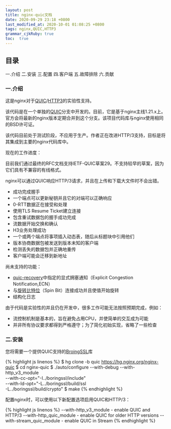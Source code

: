 ```yaml
---
layout: post
title: nginx-quic文档
date: 2020-09-29 23:18 +0800
last_modified_at: 2020-10-01 01:08:25 +0800
tags: nginx,QUIC,HTTP3
grammar_cjkRuby: true
toc:  true
---
```


## 目录
一.介绍
二.安装
三.配置
四.客户端
五.故障排除
六.贡献


### 一.介绍
这是nginx对于[QUIC](https://datatracker.ietf.org/doc/html/rfc9000)/[HTTP3](https://datatracker.ietf.org/doc/html/draft-ietf-quic-http)的实验性支持。

该代码是在一个单独的[QUIC](https://hg.nginx.org/nginx-quic)分支中开发的。目前，它是基于nginx主线1.21.x上。官方会将最新的nginx版本定期合并到这个分支。该项目代码库与nginx使用相同的BSD许可证。

该代码目前处于测试阶段，不应用于生产。作者正在改进HTTP/3支持，目标是将其集成到主要的nginx代码库中。

现在的工作进度：

目前我们通过最终的RFC文档支持IETF-QUIC草案29。不支持较早的草案，因为它们具有不兼容的有线格式。

nginx可以通过QUIC响应HTTP/3请求，并且在上传和下载大文件时不会出错。

+ 成功完成握手
+ 一个端点可以更新秘钥并且它的对端可以正确响应
+ 0-RTT数据正在接受和处理
+ 使用TLS Resume Ticket建立连接
+ 包含重试数据包的握手成功完成
+ 流数据开始交换和确认
+ H3业务处理成功
+ 一个或两个端点将事项插入动态表，随后从标题块中引用他们
+ 版本协商数据包被发送到版本未知的客户端
+ 检测丢失的数据包并正确地重传
+ 客户端可能会迁移到新地址

尚未支持的功能：

+ [quic-recovery](https://datatracker.ietf.org/doc/html/rfc9002)中指定的显式拥塞通知（Explicit Congestion Notification,ECN）
+ 与[旋转比特位](https://www.kancloud.cn/kancloud/http3-explained/1395029)（Spin Bit）连接成功并且使值开始旋转
+ 结构化日志

由于代码是实验性的并且仍在开发中，很多工作可能无法按照预期完成，例如：
+ 流控制机制是基本的，旨在避免占用CPU，并使简单的交互成为可能
+ 并非所有协议要求都得到严格遵守；为了简化初始实现，省略了一些检查

### 二.安装

您将需要一个提供QUIC支持的[BroingSSL](https://boringssl.googlesource.com/boringssl/)库

{% highlight js linenos %}
$ hg clone -b quic https://hg.nginx.org/nginx-quic
$ cd nginx-quic
$ ./auto/configure --with-debug --with-http_v3_module       \
                   --with-cc-opt="-I../boringssl/include"   \
                   --with-ld-opt="-L../boringssl/build/ssl  \
                                  -L../boringssl/build/crypto"
$ make
{% endhighlight %}

配置nginx时，可以使用以下新配置选项启用QUIC和HTTP/3：

{% highlight js linenos %}
  --with-http_v3_module     - enable QUIC and HTTP/3
  --with-http_quic_module   - enable QUIC for older HTTP versions
  --with-stream_quic_module - enable QUIC in Stream
{% endhighlight %}
